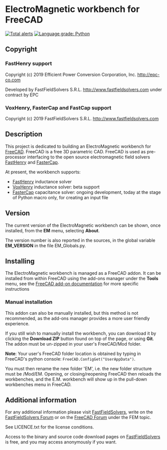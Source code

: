 # ElectroMagnetic workbench for FreeCAD
[![Total alerts](https://img.shields.io/lgtm/alerts/g/ediloren/EM-Workbench-for-FreeCAD.svg?logo=lgtm&logoWidth=18)](https://lgtm.com/projects/g/ediloren/EM-Workbench-for-FreeCAD/alerts/) [![Language grade: Python](https://img.shields.io/lgtm/grade/python/g/ediloren/EM-Workbench-for-FreeCAD.svg?logo=lgtm&logoWidth=18)](https://lgtm.com/projects/g/ediloren/EM-Workbench-for-FreeCAD/context:python)

## Copyright

### FastHenry support

Copyright (c) 2019
Efficient Power Conversion Corporation, Inc.  http://epc-co.com

Developed by FastFieldSolvers S.R.L.  http://www.fastfieldsolvers.com under contract by EPC


### VoxHenry, FasterCap and FastCap support

Copyright (c) 2019
FastFieldSolvers S.R.L. http://www.fastfieldsolvers.com

## Description

This project is dedicated to building an ElectroMagnetic workbench for [FreeCAD](https://www.freecadweb.org). FreeCAD is a free 3D parametric CAD.
FreeCAD is used as pre-processor interfacing to the open source electromagnetic field solvers [FastHenry](https://www.fastfieldsolvers.com/fasthenry2.htm) and [FasterCap](https://www.fastfieldsolvers.com/fastercap.htm).

At present, the workbench supports:

- [FastHenry](https://www.fastfieldsolvers.com/fasthenry2.htm) inductance solver
- [VoxHenry](https://www.fastfieldsolvers.com/software.htm#voxhenry) inductance solver: beta support
- [FasterCap](https://www.fastfieldsolvers.com/fastercap.htm) capacitance solver: ongoing development, today at the stage of Python macro only, for creating an input file

## Version

The current version of the ElectroMagnetic workbench can be shown, once installed, from the **EM** menu, selecting **About**.

The version number is also reported in the sources, in the global variable **EM_VERSION** in the file EM_Globals.py.

## Installing

The ElectroMagnetic workbench is managed as a FreeCAD addon. It can be installed from within FreeCAD using the add-ons manager under the <b>Tools</b> menu, see the [FreeCAD add-on documentation](https://www.freecadweb.org/wiki/Std_AddonMgr) for more specific instructions

### Manual installation

This addon can also be manually installed, but this method is not recommended, as the add-ons manager provides a more user friendly experience.

If you still wish to manually install the workbench, you can download it by clicking the **Download ZIP** button found on top of the page, or using **Git**. The addon must be un-zipped in your user's FreeCAD/Mod folder. 

**Note**: Your user's FreeCAD folder location is obtained by typing in FreeCAD's python console: `FreeCAD.ConfigGet("UserAppData")`.

You must then rename the new folder 'EM', i.e. the new folder structure must be <UserAppData>/Mod/EM. Opening, or closing/reopening FreeCAD then reloads the workbenches, and the E.M. workbench will show up in the pull-down workbenches menu in FreeCAD.

## Additional information

For any additional information please visit [FastFieldSolvers](https://www.fastfieldsolvers.com/), write on the [FastFieldSolvers Forum](https://www.fastfieldsolvers.com/forum) or on the [FreeCAD Forum](https://forum.freecadweb.org/viewforum.php?f=18) under the FEM topic.

See LICENCE.txt for the license conditions.

Access to the binary and source code download pages on [FastFieldSolvers](https://www.fastfieldsolvers.com/) is free, and you may access anonymously if you want.
